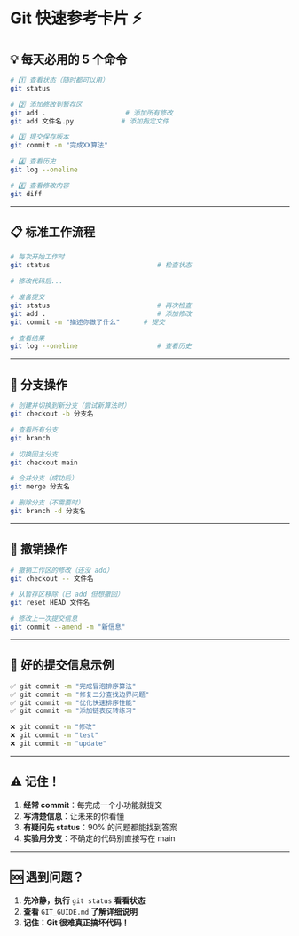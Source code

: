 # Git 快速参考卡片 ⚡

## 💡 每天必用的 5 个命令

```bash
# 1️⃣ 查看状态（随时都可以用）
git status

# 2️⃣ 添加修改到暂存区
git add .                    # 添加所有修改
git add 文件名.py            # 添加指定文件

# 3️⃣ 提交保存版本
git commit -m "完成XX算法"

# 4️⃣ 查看历史
git log --oneline

# 5️⃣ 查看修改内容
git diff
```

---

## 📋 标准工作流程

```bash
# 每次开始工作时
git status                           # 检查状态

# 修改代码后...

# 准备提交
git status                           # 再次检查
git add .                            # 添加修改
git commit -m "描述你做了什么"      # 提交

# 查看结果
git log --oneline                    # 查看历史
```

---

## 🌳 分支操作

```bash
# 创建并切换到新分支（尝试新算法时）
git checkout -b 分支名

# 查看所有分支
git branch

# 切换回主分支
git checkout main

# 合并分支（成功后）
git merge 分支名

# 删除分支（不需要时）
git branch -d 分支名
```

---

## 🔄 撤销操作

```bash
# 撤销工作区的修改（还没 add）
git checkout -- 文件名

# 从暂存区移除（已 add 但想撤回）
git reset HEAD 文件名

# 修改上一次提交信息
git commit --amend -m "新信息"
```

---

## 📝 好的提交信息示例

```bash
✅ git commit -m "完成冒泡排序算法"
✅ git commit -m "修复二分查找边界问题"
✅ git commit -m "优化快速排序性能"
✅ git commit -m "添加链表反转练习"

❌ git commit -m "修改"
❌ git commit -m "test"
❌ git commit -m "update"
```

---

## ⚠️ 记住！

1. **经常 commit**：每完成一个小功能就提交
2. **写清楚信息**：让未来的你看懂
3. **有疑问先 status**：90% 的问题都能找到答案
4. **实验用分支**：不确定的代码别直接写在 main

---

## 🆘 遇到问题？

1. **先冷静，执行** `git status` **看看状态**
2. **查看** `GIT_GUIDE.md` **了解详细说明**
3. **记住：Git 很难真正搞坏代码！**


